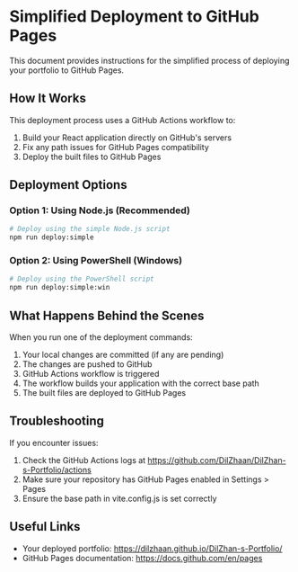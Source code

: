 # Simplified Deployment to GitHub Pages

This document provides instructions for the simplified process of deploying your portfolio to GitHub Pages.

## How It Works

This deployment process uses a GitHub Actions workflow to:

1. Build your React application directly on GitHub's servers
2. Fix any path issues for GitHub Pages compatibility
3. Deploy the built files to GitHub Pages

## Deployment Options

### Option 1: Using Node.js (Recommended)

```bash
# Deploy using the simple Node.js script
npm run deploy:simple
```

### Option 2: Using PowerShell (Windows)

```bash
# Deploy using the PowerShell script
npm run deploy:simple:win
```

## What Happens Behind the Scenes

When you run one of the deployment commands:

1. Your local changes are committed (if any are pending)
2. The changes are pushed to GitHub
3. GitHub Actions workflow is triggered
4. The workflow builds your application with the correct base path
5. The built files are deployed to GitHub Pages

## Troubleshooting

If you encounter issues:

1. Check the GitHub Actions logs at https://github.com/DilZhaan/DilZhan-s-Portfolio/actions
2. Make sure your repository has GitHub Pages enabled in Settings > Pages
3. Ensure the base path in vite.config.js is set correctly

## Useful Links

- Your deployed portfolio: https://dilzhaan.github.io/DilZhan-s-Portfolio/
- GitHub Pages documentation: https://docs.github.com/en/pages 